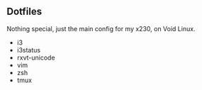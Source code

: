 ## Dotfiles

Nothing special, just the main config for my x230, on Void Linux.

* i3
* i3status
* rxvt-unicode
* vim 
* zsh 
* tmux 
